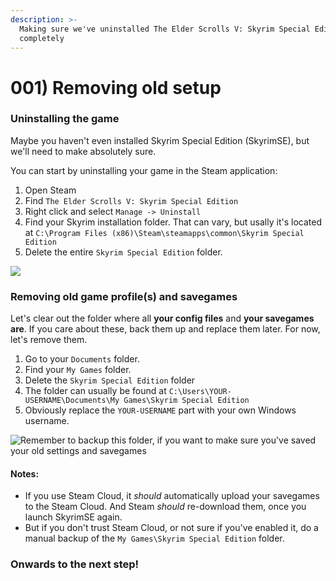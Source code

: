 ```yaml
---
description: >-
  Making sure we've uninstalled The Elder Scrolls V: Skyrim Special Edition
  completely
---
```


# 001) Removing old setup

### Uninstalling the game

Maybe you haven't even installed Skyrim Special Edition (SkyrimSE), but we'll need to make absolutely sure.

You can start by uninstalling your game in the Steam application:

1. Open Steam
2. Find `The Elder Scrolls V: Skyrim Special Edition`
3. Right click and select `Manage -> Uninstall`
4. Find your Skyrim installation folder. That can vary, but usally it's located at `C:\Program Files (x86)\Steam\steamapps\common\Skyrim Special Edition`
5. Delete the entire `Skyrim Special Edition` folder.

![](https://shx.is/5Bi9WQc8d.png)

###

### Removing old game profile(s) and savegames

Let's clear out the folder where all **your config files** and **your savegames are**. If you care about these, back them up and replace them later. For now, let's remove them.

1. Go to your `Documents` folder.
2. Find your `My Games` folder.
3. Delete the `Skyrim Special Edition` folder
4. The folder can usually be found at `C:\Users\YOUR-USERNAME\Documents\My Games\Skyrim Special Edition`
5. Obviously replace the `YOUR-USERNAME` part with your own Windows username.

![Remember to backup this folder, if you want to make sure you've saved your old settings and savegames](https://shx.is/5Bi9L78r2.png)

#### Notes:

* If you use Steam Cloud, it _should_ automatically upload your savegames to the Steam Cloud. And Steam _should_ re-download them, once you launch SkyrimSE again.
* But if you don't trust Steam Cloud, or not sure if you've enabled it, do a manual backup of the `My Games\Skyrim Special Edition` folder.

### Onwards to the next step!
